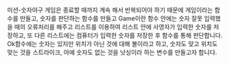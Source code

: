 미션-숫자야구
게임은 종료할 때까지 계속 해서 반복되어야 하기 때문에 게임이라는 함수를 만들고, 숫자를 판단하는 함수를 만들고 Game이란 함수 안에는 숫자 잘못 입력했을 때의 오류처리를 해주고 리스트를 이용하여 리스트 안에 사영자가 입력한 숫자를 저장하고, 또 다른 리스트에는 컴퓨터가 입력한 숫자를 저장한 후 함수를 통해 판단합니다.
Ok함수에는 숫자는 있지만 위치가 아닌 것에 대해 볼이라고 하고, 숫자도 맞고 위치도 맞는 것을 스트라이크, 아예 숫자도 없는 것을 낫싱이라 하는 변수를 만들고자 합니다.